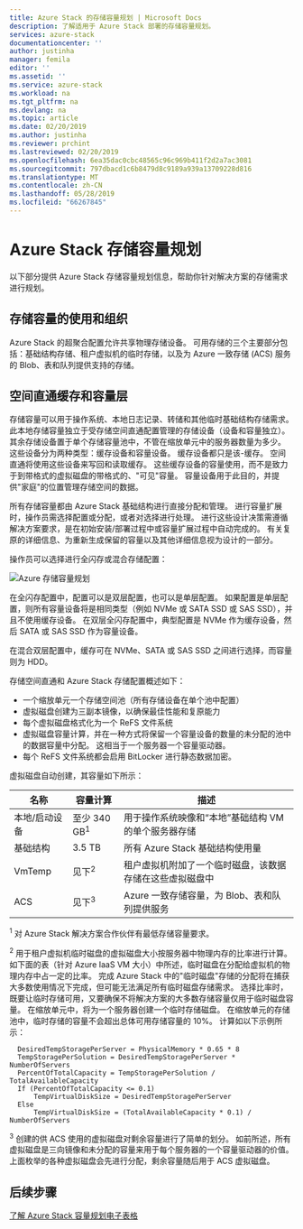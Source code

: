 ```yaml
---
title: Azure Stack 的存储容量规划 | Microsoft Docs
description: 了解适用于 Azure Stack 部署的存储容量规划。
services: azure-stack
documentationcenter: ''
author: justinha
manager: femila
editor: ''
ms.assetid: ''
ms.service: azure-stack
ms.workload: na
ms.tgt_pltfrm: na
ms.devlang: na
ms.topic: article
ms.date: 02/20/2019
ms.author: justinha
ms.reviewer: prchint
ms.lastreviewed: 02/20/2019
ms.openlocfilehash: 6ea35dac0cbc48565c96c969b411f2d2a7ac3081
ms.sourcegitcommit: 797dbacd1c6b8479d8c9189a939a13709228d816
ms.translationtype: MT
ms.contentlocale: zh-CN
ms.lasthandoff: 05/28/2019
ms.locfileid: "66267845"
---
```

# <a name="azure-stack-storage-capacity-planning"></a>Azure Stack 存储容量规划
以下部分提供 Azure Stack 存储容量规划信息，帮助你针对解决方案的存储需求进行规划。

## <a name="uses-and-organization-of-storage-capacity"></a>存储容量的使用和组织
Azure Stack 的超聚合配置允许共享物理存储设备。 可用存储的三个主要部分包括：基础结构存储、租户虚拟机的临时存储，以及为 Azure 一致存储 (ACS) 服务的 Blob、表和队列提供支持的存储。

## <a name="spaces-direct-cache-and-capacity-tiers"></a>空间直通缓存和容量层
存储容量可以用于操作系统、本地日志记录、转储和其他临时基础结构存储需求。 此本地存储容量独立于受存储空间直通配置管理的存储设备（设备和容量独立）。 其余存储设备置于单个存储容量池中，不管在缩放单元中的服务器数量为多少。 这些设备分为两种类型：缓存设备和容量设备。  缓存设备都只是该-缓存。 空间直通将使用这些设备来写回和读取缓存。 这些缓存设备的容量使用，而不是致力于到带格式的虚拟磁盘的带格式的、"可见"容量。 容量设备用于此目的，并提供"家庭"的位置管理存储空间的数据。

所有存储容量都由 Azure Stack 基础结构进行直接分配和管理。 进行容量扩展时，操作员需选择配置或分配，或者对选择进行处理。 进行这些设计决策需遵循解决方案要求，是在初始安装/部署过程中或容量扩展过程中自动完成的。 有关复原的详细信息、为重新生成保留的容量以及其他详细信息视为设计的一部分。 

操作员可以选择进行全闪存或混合存储配置：

![Azure 存储容量规划](media/azure-stack-capacity-planning/storage.png)

在全闪存配置中，配置可以是双层配置，也可以是单层配置。  如果配置是单层配置，则所有容量设备将是相同类型（例如 NVMe 或 SATA SSD 或 SAS SSD），并且不使用缓存设备。 在双层全闪存配置中，典型配置是 NVMe 作为缓存设备，然后 SATA 或 SAS SSD 作为容量设备。

在混合双层配置中，缓存可在 NVMe、SATA 或 SAS SSD 之间进行选择，而容量则为 HDD。 

存储空间直通和 Azure Stack 存储配置概述如下：
- 一个缩放单元一个存储空间池（所有存储设备在单个池中配置）
- 虚拟磁盘创建为三副本镜像，以确保最佳性能和复原能力
- 每个虚拟磁盘格式化为一个 ReFS 文件系统
- 虚拟磁盘容量计算，并在一种方式将保留一个容量设备的数量的未分配的池中的数据容量中分配。 这相当于一个服务器一个容量驱动器。
- 每个 ReFS 文件系统都会启用 BitLocker 进行静态数据加密。 

虚拟磁盘自动创建，其容量如下所示：

|名称|容量计算|描述|
|-----|-----|-----|
|本地/启动设备|至少 340 GB<sup>1</sup>|用于操作系统映像和“本地”基础结构 VM 的单个服务器存储|
|基础结构|3.5 TB|所有 Azure Stack 基础结构使用量|
|VmTemp|见下<sup>2</sup>|租户虚拟机附加了一个临时磁盘，该数据存储在这些虚拟磁盘中|
|ACS|见下<sup>3</sup>|Azure 一致存储容量，为 Blob、表和队列提供服务|

<sup>1</sup> 对 Azure Stack 解决方案合作伙伴有最低存储容量要求。

<sup>2</sup> 用于租户虚拟机临时磁盘的虚拟磁盘大小按服务器中物理内存的比率进行计算。 如下面的表（针对 Azure IaaS VM 大小）中所述，临时磁盘在分配给虚拟机的物理内存中占一定的比率。 完成 Azure Stack 中的"临时磁盘"存储的分配将在捕获大多数使用情况下完成，但可能无法满足所有临时磁盘存储需求。 选择比率时，既要让临时存储可用，又要确保不将解决方案的大多数存储容量仅用于临时磁盘容量。 在缩放单元中，将为一个服务器创建一个临时存储磁盘。 在缩放单元的存储池中，临时存储的容量不会超出总体可用存储容量的 10%。 计算如以下示例所示：

```
  DesiredTempStoragePerServer = PhysicalMemory * 0.65 * 8
  TempStoragePerSolution = DesiredTempStoragePerServer * NumberOfServers
  PercentOfTotalCapacity = TempStoragePerSolution / TotalAvailableCapacity
  If (PercentOfTotalCapacity <= 0.1)
      TempVirtualDiskSize = DesiredTempStoragePerServer
  Else
      TempVirtualDiskSize = (TotalAvailableCapacity * 0.1) / NumberOfServers
```

<sup>3</sup> 创建的供 ACS 使用的虚拟磁盘对剩余容量进行了简单的划分。 如前所述，所有虚拟磁盘是三向镜像和未分配的容量来用于每个服务器的一个容量驱动器的价值。 上面枚举的各种虚拟磁盘会先进行分配，剩余容量随后用于 ACS 虚拟磁盘。

## <a name="next-steps"></a>后续步骤
[了解 Azure Stack 容量规划电子表格](capacity-planning-spreadsheet.md)
